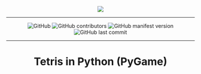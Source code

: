 <div align="center">
  <img src="https://seeklogo.com/images/T/tetris-logo-5F5DFBCE21-seeklogo.com.png">
</div>

---

<div align="center">
  <img alt="GitHub" src="https://img.shields.io/github/license/Jouca/Tetris?style=for-the-badge">
  <img alt="GitHub contributors" src="https://img.shields.io/github/contributors/Jouca/Tetris?style=for-the-badge">
  <img alt="GitHub manifest version" src="https://img.shields.io/github/manifest-json/v/Jouca/Tetris?style=for-the-badge">
  <img alt="GitHub last commit" src="https://img.shields.io/github/last-commit/Jouca/Tetris?style=for-the-badge">
</div>

---

<div align="center">
  <h1>Tetris in Python (PyGame)</h1>
</div>

